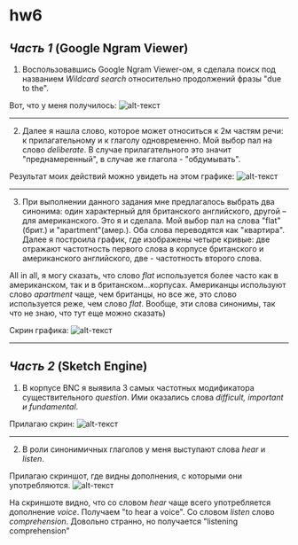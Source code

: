 # hw6

## *Часть 1* (Google Ngram Viewer)
1. Воспользовавшись Google Ngram Viewer-ом, я сделала поиск под названием *Wildcard search* относительно продолжений фразы "due to the". 

Вот, что у меня получилось:
![alt-текст](https://pp.userapi.com/c840327/v840327650/6ebaa/c9DktYYgDN4.jpg "Необязательный титул")


------------------------------------------------
2. Далее я нашла слово, которое может относиться к 2м частям речи: к прилагательному и к глаголу одновременно. Мой выбор пал на слово *deliberate*. В случае прилагательного это значит "преднамеренный", в случае же глагола - "обдумывать".

Результат моих действий можно увидеть на этом графике:
![alt-текст](https://pp.userapi.com/c840327/v840327898/7122e/NfMH32P7AgY.jpg "Необязательный титул")


--------------------------------------
3. При выполнении данного задания мне предлагалось выбрать два синонима: один характерный для британского английского, другой – для американского. Это я и сделала. Мой выбор пал на слова "flat"(брит.) и "apartment"(амер.). Оба слова переводятся как "квартира". Далее я построила график, где изображены четыре кривые: две отражают частотность первого слова в корпусе британского и американского английского, две - частотность второго слова.

All in all, я могу сказать, что слово *flat* используется более часто как в американском, так и в британском...корпусах. Американцы используют слово *apartment* чаще, чем британцы, но все же, это слово используется реже, чем слово *flat*. Вообще, эти слова синонимы, так что не знаю, что тут еще можно сказать)

Скрин графика:
![alt-текст](https://pp.userapi.com/c845520/v845520720/22516/jxqLQ7dDyFE.jpg "Необязательный титул")


-------------------------------
## *Часть 2* (Sketch Engine)
1. В корпусе BNC я выявила 3 самых частотных модификатора существительного *question*. Ими оказались слова *difficult, important и fundamental*.

Прилагаю скрин:
![alt-текст](https://pp.userapi.com/c847017/v847017523/1fb4e/boDBQkOcP0E.jpg "Необязательный титул")


---------------
2. В роли синонимичных глаголов у меня выступают слова *hear* и *listen*.

Прилагаю скриншот, где видны дополнения, с которыми они употребляются.
![alt-текст](https://pp.userapi.com/c824409/v824409430/10f962/Cl16noL5MV4.jpg "Необязательный титул")

На скриншоте видно, что со словом *hear* чаще всего употребляется дополнение *voice*. Получаем "to hear a voice". Со словом *listen* слово *comprehension*. Довольно странно, но получается "listening comprehension"
